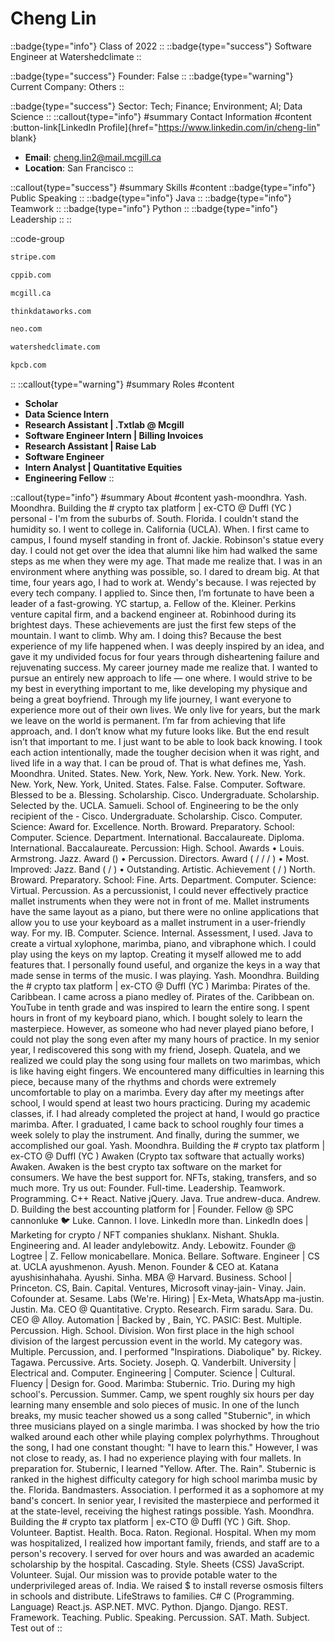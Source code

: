 # Cheng Lin
::badge{type="info"}
Class of 2022
::
::badge{type="success"}
Software Engineer at Watershedclimate
::

::badge{type="success"}
Founder: False
::
::badge{type="warning"}
Current Company: Others
::

::badge{type="success"}
Sector: Tech; Finance; Environment; AI; Data Science
::
::callout{type="info"}
#summary
Contact Information
#content
:button-link[LinkedIn Profile]{href="https://www.linkedin.com/in/cheng-lin" blank}
- **Email**: cheng.lin2@mail.mcgill.ca
- **Location**: San Francisco
::

::callout{type="success"}
#summary
Skills
#content
::badge{type="info"}
Public Speaking
::
::badge{type="info"}
Java
::
::badge{type="info"}
Teamwork
::
::badge{type="info"}
Python
::
::badge{type="info"}
Leadership
::
::

::code-group
```bash [Stripe]
stripe.com
```
```bash [Canada Pension Plan Investment Board]
cppib.com
```
```bash [McGill University]
mcgill.ca
```
```bash [ThinkData Works Inc.]
thinkdataworks.com
```
```bash [Neo]
neo.com
```
```bash [Watershedclimate]
watershedclimate.com
```
```bash [Kleiner Perkins Caufield & Byers]
kpcb.com
```
::
::callout{type="warning"}
#summary
Roles
#content
- **Scholar**
- **Data Science Intern**
- **Research Assistant | .Txtlab @ Mcgill**
- **Software Engineer Intern | Billing Invoices**
- **Research Assistant | Raise Lab**
- **Software Engineer**
- **Intern Analyst | Quantitative Equities**
- **Engineering Fellow**
::

::callout{type="info"}
#summary
About
#content
yash-moondhra. Yash. Moondhra. Building the # crypto tax platform | ex-CTO @ Duffl (YC ) personal - I'm from the suburbs of. South. Florida. I couldn't stand the humidity so. I went to college in. California (UCLA). When. I first came to campus, I found myself standing in front of. Jackie. Robinson's statue every day. I could not get over the idea that alumni like him had walked the same steps as me when they were my age. That made me realize that. I was in an environment where anything was possible, so. I dared to dream big. At that time, four years ago, I had to work at. Wendy's because. I was rejected by every tech company. I applied to. Since then, I’m fortunate to have been a leader of a fast-growing. YC startup, a. Fellow of the. Kleiner. Perkins venture capital firm, and a backend engineer at. Robinhood during its brightest days. These achievements are just the first few steps of the mountain. I want to climb. Why am. I doing this? Because the best experience of my life happened when. I was deeply inspired by an idea, and gave it my undivided focus for four years through disheartening failure and rejuvenating success. My career journey made me realize that. I wanted to pursue an entirely new approach to life — one where. I would strive to be my best in everything important to me, like developing my physique and being a great boyfriend. Through my life journey, I want everyone to experience more out of their own lives. We only live for years, but the mark we leave on the world is permanent. I’m far from achieving that life approach, and. I don’t know what my future looks like. But the end result isn’t that important to me. I just want to be able to look back knowing. I took each action intentionally, made the tougher decision when it was right, and lived life in a way that. I can be proud of. That is what defines me, Yash. Moondhra. United. States. New. York, New. York. New. York. New. York. New. York, New. York, United. States. False. False. Computer. Software. Blessed to be a. Blessing. Scholarship. Cisco. Undergraduate. Scholarship. Selected by the. UCLA. Samueli. School of. Engineering to be the only recipient of the - Cisco. Undergraduate. Scholarship. Cisco. Computer. Science: Award for. Excellence. North. Broward. Preparatory. School: Computer. Science. Department. International. Baccalaureate. Diploma. International. Baccalaureate. Percussion: High. School. Awards • Louis. Armstrong. Jazz. Award () • Percussion. Directors. Award ( / / / ) • Most. Improved: Jazz. Band ( / ) • Outstanding. Artistic. Achievement ( / ) North. Broward. Preparatory. School: Fine. Arts. Department. Computer. Science: Virtual. Percussion. As a percussionist, I could never effectively practice mallet instruments when they were not in front of me. Mallet instruments have the same layout as a piano, but there were no online applications that allow you to use your keyboard as a mallet instrument in a user-friendly way. For my. IB. Computer. Science. Internal. Assessment, I used. Java to create a virtual xylophone, marimba, piano, and vibraphone which. I could play using the keys on my laptop. Creating it myself allowed me to add features that. I personally found useful, and organize the keys in a way that made sense in terms of the music. I was playing. Yash. Moondhra. Building the # crypto tax platform | ex-CTO @ Duffl (YC ) Marimba: Pirates of the. Caribbean. I came across a piano medley of. Pirates of the. Caribbean on. YouTube in tenth grade and was inspired to learn the entire song. I spent hours in front of my keyboard piano, which. I bought solely to learn the masterpiece. However, as someone who had never played piano before, I could not play the song even after my many hours of practice. In my senior year, I rediscovered this song with my friend, Joseph. Quatela, and we realized we could play the song using four mallets on two marimbas, which is like having eight fingers. We encountered many difficulties in learning this piece, because many of the rhythms and chords were extremely uncomfortable to play on a marimba. Every day after my meetings after school, I would spend at least two hours practicing. During my academic classes, if. I had already completed the project at hand, I would go practice marimba. After. I graduated, I came back to school roughly four times a week solely to play the instrument. And finally, during the summer, we accomplished our goal. Yash. Moondhra. Building the # crypto tax platform | ex-CTO @ Duffl (YC ) Awaken (Crypto tax software that actually works) Awaken. Awaken is the best crypto tax software on the market for consumers. We have the best support for. NFTs, staking, transfers, and so much more. Try us out: Founder. Full-time. Leadership. Teamwork. Programming. C++ React. Native jQuery. Java. True andrew-duca. Andrew. D. Building the best accounting platform for | Founder. Fellow @ SPC cannonluke 🐦 Luke. Cannon. I love. LinkedIn more than. LinkedIn does | Marketing for crypto / NFT companies shuklanx. Nishant. Shukla. Engineering and. AI leader andylebowitz. Andy. Lebowitz. Founder @ Logtree | Z. Fellow monicabellare. Monica. Bellare. Software. Engineer | CS at. UCLA ayushmenon. Ayush. Menon. Founder & CEO at. Katana ayushisinhahaha. Ayushi. Sinha. MBA @ Harvard. Business. School | Princeton. CS, Bain. Capital. Ventures, Microsoft vinay-jain- Vinay. Jain. Cofounder at. Sesame. Labs (We're. Hiring) | Ex-Meta, WhatsApp ma-justin. Justin. Ma. CEO @ Quantitative. Crypto. Research. Firm saradu. Sara. Du. CEO @ Alloy. Automation | Backed by , Bain, YC. PASIC: Best. Multiple. Percussion. High. School. Division. Won first place in the high school division of the largest percussion event in the world. My category was. Multiple. Percussion, and. I performed "Inspirations. Diabolique" by. Rickey. Tagawa. Percussive. Arts. Society. Joseph. Q. Vanderbilt. University | Electrical and. Computer. Engineering | Computer. Science | Cultural. Fluency | Design for. Good. Marimba: Stubernic. Trio. During my high school's. Percussion. Summer. Camp, we spent roughly six hours per day learning many ensemble and solo pieces of music. In one of the lunch breaks, my music teacher showed us a song called "Stubernic", in which three musicians played on a single marimba. I was shocked by how the trio walked around each other while playing complex polyrhythms. Throughout the song, I had one constant thought: "I have to learn this." However, I was not close to ready, as. I had no experience playing with four mallets. In preparation for. Stubernic, I learned "Yellow. After. The. Rain". Stubernic is ranked in the highest difficulty category for high school marimba music by the. Florida. Bandmasters. Association. I performed it as a sophomore at my band's concert. In senior year, I revisited the masterpiece and performed it at the state-level, receiving the highest ratings possible. Yash. Moondhra. Building the # crypto tax platform | ex-CTO @ Duffl (YC ) Gift. Shop. Volunteer. Baptist. Health. Boca. Raton. Regional. Hospital. When my mom was hospitalized, I realized how important family, friends, and staff are to a person's recovery. I served for over hours and was awarded an academic scholarship by the hospital. Cascading. Style. Sheets (CSS) JavaScript. Volunteer. Sujal. Our mission was to provide potable water to the underprivileged areas of. India. We raised $ to install reverse osmosis filters in schools and distribute. LifeStraws to families. C# C (Programming. Language) React.js. ASP.NET. MVC. Python. Django. Django. REST. Framework. Teaching. Public. Speaking. Percussion. SAT. Math. Subject. Test out of
::
